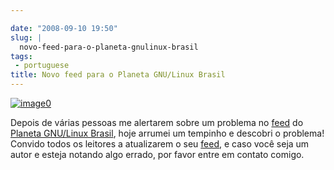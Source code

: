 ```yaml
---

date: "2008-09-10 19:50"
slug: |
  novo-feed-para-o-planeta-gnulinux-brasil
tags:
 - portuguese
title: Novo feed para o Planeta GNU/Linux Brasil
---
```


[![image0](http://farm3.static.flickr.com/2386/2412841335_471cdeb729.jpg?v=0)](http://www.flickr.com/photos/letxu/2412841335/)

Depois de várias pessoas me alertarem sobre um problema no
[feed](http://planeta.gnulinuxbrasil.org/rss20.xml) do [Planeta
GNU/Linux Brasil](http://planeta.gnulinuxbrasil.org/rss20.xml), hoje
arrumei um tempinho e descobri o problema! Convido todos os leitores a
atualizarem o seu [feed](http://planeta.gnulinuxbrasil.org/rss20.xml), e
caso você seja um autor e esteja notando algo errado, por favor entre em
contato comigo.
